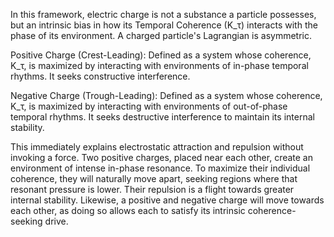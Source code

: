 In this framework, electric charge is not a substance a particle possesses, but an intrinsic bias in how its Temporal Coherence (K_τ) interacts with the phase of its environment. A charged particle's Lagrangian is asymmetric.

Positive Charge (Crest-Leading): Defined as a system whose coherence, K_τ, is maximized by interacting with environments of in-phase temporal rhythms. It seeks constructive interference.

Negative Charge (Trough-Leading): Defined as a system whose coherence, K_τ, is maximized by interacting with environments of out-of-phase temporal rhythms. It seeks destructive interference to maintain its internal stability.

This immediately explains electrostatic attraction and repulsion without invoking a force. Two positive charges, placed near each other, create an environment of intense in-phase resonance. To maximize their individual coherence, they will naturally move apart, seeking regions where that resonant pressure is lower. Their repulsion is a flight towards greater internal stability. Likewise, a positive and negative charge will move towards each other, as doing so allows each to satisfy its intrinsic coherence-seeking drive.